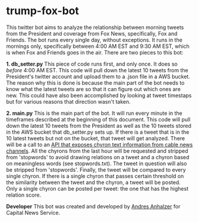 # trump-fox-bot

This twitter bot aims to analyze the relationship between morning tweets from the President and coverage from Fox News, specifically, Fox and Friends. The bot runs every single day, without exceptions. It runs in the mornings only, specifically between 4:00 AM EST and 9:30 AM EST, which is when Fox and Friends goes in the air. There are two pieces to this bot:

 **1. db_setter.py**
 This piece of code runs first, and only once. It does so *before* 4:00 AM EST. This code will pull down the latest 10 tweets from the President's twitter account and upload them to a .json file in a AWS bucket. The reason why this is done is because the main part of the bot needs to know what the latest tweets are so that it can figure out which ones are new. This could have also been accomplished by looking at tweet timestaps but for various reasons that direction wasn't taken.

**2. main.py**
This is the main part of the bot. It will run every minute in the timeframes described at the beginning of this document. This code will pull down the latest 10 tweets from the President as well as the 10 tweets stored in the AWS bucket that db_setter.py sets up. 
If there is a tweet that is in the 10 latest tweets but not on the bucket, that tweet will get analyzed. There will be a call to an [API that exposes chyron text information from cable news channels](https://archive.org/services/third-eye.php). 
All the chyrons from the last hour will be requested and stripped from 'stopwords' to avoid drawing relations on a tweet and a chyron based on meaningless words (see stopwords.txt). The tweet in question will also be stripped from 'stopwords'. 
Finally, the tweet will be compared to every single chyron. If there is a single chyron that passes certain threshold on the similarity between the tweet and the chyron, a tweet will be posted. Only a single chyron can be posted per tweet: the one that has the highest relation score. 

**Developer**
This bot was created and developed by [Andres Anhalzer](https://github.com/aanhalzer) for Capital News Service. 
